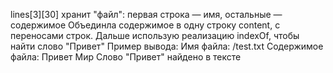 lines[3][30] хранит "файл": первая строка — имя, остальные — содержимое
Объединла содержимое в одну строку content, с переносами строк. Дальше использую реализацию indexOf, чтобы найти слово "Привет"
Пример вывода:
Имя файла: /test.txt
Содержимое файла:
Привет
Мир
Слово "Привет" найдено в тексте
